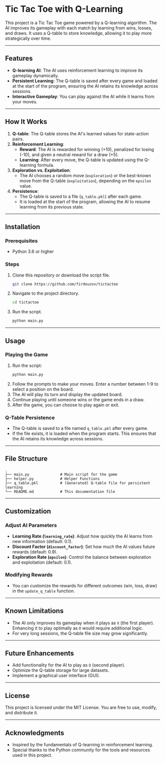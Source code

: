 # Tic Tac Toe with Q-Learning

This project is a Tic Tac Toe game powered by a Q-learning algorithm. The AI improves its gameplay with each match by learning from wins, losses, and draws. It uses a Q-table to store knowledge, allowing it to play more strategically over time.

---

## Features

- **Q-learning AI**: The AI uses reinforcement learning to improve its gameplay dynamically.
- **Persistent Learning**: The Q-table is saved after every game and loaded at the start of the program, ensuring the AI retains its knowledge across sessions.
- **Interactive Gameplay**: You can play against the AI while it learns from your moves.

---

## How It Works

1. **Q-table**: The Q-table stores the AI's learned values for state-action pairs.
2. **Reinforcement Learning**:
   - **Reward**: The AI is rewarded for winning (+10), penalized for losing (-10), and given a neutral reward for a draw (+5).
   - **Learning**: After every move, the Q-table is updated using the Q-learning formula.
3. **Exploration vs. Exploitation**:
   - The AI chooses a random move (`exploration`) or the best-known move from the Q-table (`exploitation`), depending on the `epsilon` value.
4. **Persistence**:
   - The Q-table is saved to a file (`q_table.pkl`) after each game.
   - It is loaded at the start of the program, allowing the AI to resume learning from its previous state.

---

## Installation

### Prerequisites
- Python 3.6 or higher

### Steps
1. Clone this repository or download the script file.
   ```bash
   git clone https://github.com/firdouzov/tictactoe
   ```
2. Navigate to the project directory.
   ```bash
   cd tictactoe
3. Run the script.
   ```bash
   python main.py
   ```

---

## Usage

### Playing the Game
1. Run the script:
   ```bash
   python main.py
   ```
2. Follow the prompts to make your moves. Enter a number between 1-9 to select a position on the board.
3. The AI will play its turn and display the updated board.
4. Continue playing until someone wins or the game ends in a draw.
5. After the game, you can choose to play again or exit.

### Q-Table Persistence
- The Q-table is saved to a file named `q_table.pkl` after every game.
- If the file exists, it is loaded when the program starts. This ensures that the AI retains its knowledge across sessions.

---

## File Structure

```
.
├── main.py              # Main script for the game
├── helper.py            # Helper Functions
├── q_table.pkl          # (Generated) Q-table file for persistent learning
└── README.md            # This documentation file
```

---

## Customization

### Adjust AI Parameters
- **Learning Rate (`learning_rate`)**: Adjust how quickly the AI learns from new information (default: 0.1).
- **Discount Factor (`discount_factor`)**: Set how much the AI values future rewards (default: 0.9).
- **Exploration Rate (`epsilon`)**: Control the balance between exploration and exploitation (default: 0.1).

### Modifying Rewards
- You can customize the rewards for different outcomes (win, loss, draw) in the `update_q_table` function.

---

## Known Limitations

- The AI only improves its gameplay when it plays as `X` (the first player). Enhancing it to play optimally as `O` would require additional logic.
- For very long sessions, the Q-table file size may grow significantly.

---

## Future Enhancements

- Add functionality for the AI to play as `O` (second player).
- Optimize the Q-table storage for large datasets.
- Implement a graphical user interface (GUI).

---

## License

This project is licensed under the MIT License. You are free to use, modify, and distribute it.

---

## Acknowledgments

- Inspired by the fundamentals of Q-learning in reinforcement learning.
- Special thanks to the Python community for the tools and resources used in this project.


